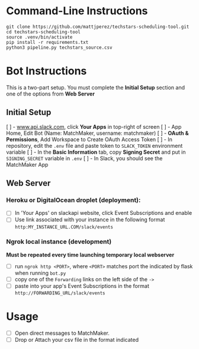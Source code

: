 # Command-Line Instructions
```
git clone https://github.com/mattjperez/techstars-scheduling-tool.git
cd techstars-scheduling-tool
source .venv/bin/activate
pip install -r requirements.txt
python3 pipeline.py techstars_source.csv
```
# Bot Instructions
This is a two-part setup. You must complete the **Initial Setup** section and one of the options from **Web Server**

## Initial Setup
[ ] - www.api.slack.com, click **Your Apps** in top-right of screen
[ ] - App Home, Edit Bot (Name: MatchMaker, username: matchmaker)
[ ] - **OAuth & Permissions**, Add Workspace to Create OAuth Access Token
[ ] - In repository, edit the `.env` file and paste token to `SLACK_TOKEN` environment variable
[ ] - In the **Basic Information** tab, copy **Signing Secret** and put in `SIGNING_SECRET` variable in `.env`
[ ] - In Slack, you should see the MatchMaker App

## Web Server
### Heroku or DigitalOcean droplet (deployment):
- [ ] In 'Your Apps' on slackapi website, click Event Subscriptions and enable
- [ ] Use link associated with your instance in the following format `http:MY_INSTANCE_URL.COM/slack/events`

### Ngrok local instance (development)
**Must be repeated every time launching temporary local webserver**
- [ ] run `ngrok http <PORT>`, where `<PORT>` matches port the indicated by flask when running `bot.py`
- [ ] copy one of the `Forwarding` links on the left side of the `->`
- [ ] paste into your app's Event Subscriptions in the format `http://FORWARDING_URL/slack/events`

# Usage
- [ ] Open direct messages to MatchMaker.
- [ ] Drop or Attach your csv file in the format indicated 